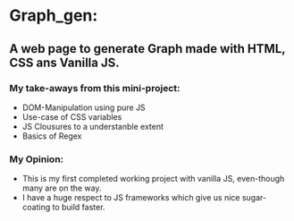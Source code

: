 # Graph_gen:
## A web page to generate Graph made with HTML, CSS ans Vanilla JS.

### My take-aways from this mini-project:
- DOM-Manipulation using pure JS
- Use-case of CSS variables
- JS Clousures to a understanble extent
- Basics of Regex

### My Opinion:
- This is my first completed working project with vanilla JS, even-though many are on the way.
- I have a huge respect to JS frameworks which give us nice sugar-coating to build faster.
